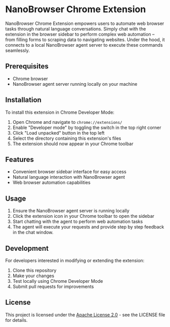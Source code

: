 # NanoBrowser Chrome Extension

NanoBrowser Chrome Extension empowers users to automate web browser tasks through natural language conversations. Simply chat with the extension in the browser sidebar to perform complex web automation – from filling forms to scraping data to navigating websites. Under the hood, it connects to a local NanoBrowser agent server to execute these commands seamlessly.

## Prerequisites

- Chrome browser
- NanoBrowser agent server running locally on your machine

## Installation

To install this extension in Chrome Developer Mode:

1. Open Chrome and navigate to `chrome://extensions/`
2. Enable "Developer mode" by toggling the switch in the top right corner
3. Click "Load unpacked" button in the top left
4. Select the directory containing this extension's files
5. The extension should now appear in your Chrome toolbar

## Features

- Convenient browser sidebar interface for easy access
- Natural language interaction with NanoBrowser agent
- Web browser automation capabilities

## Usage

1. Ensure the NanoBrowser agent server is running locally
2. Click the extension icon in your Chrome toolbar to open the sidebar
3. Start chatting with the agent to perform web automation tasks
4. The agent will execute your requests and provide step by step feedback in the chat window.

## Development

For developers interested in modifying or extending the extension:

1. Clone this repository
2. Make your changes
3. Test locally using Chrome Developer Mode
4. Submit pull requests for improvements

## License

This project is licensed under the [Apache License 2.0](LICENSE) - see the LICENSE file for details.
